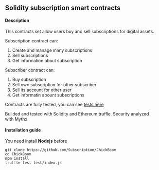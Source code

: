 ## Solidity subscription smart contracts
#### Description
This contracts set allow users buy and sell subscriptions for digital assets.

Subscription contract can:
1. Create and manage many subscriptions
2. Sell subscriptions
3. Get information about subscription

Subscriber contract can:
1. Buy subscription
2. Sell own subscription for other subscriber
2. Sell its account for other user
3. Get informatin abount subscriptions

Contracts are fully tested, you can see
[tests here](https://github.com/AiFreeWay/Subscription/blob/master/test/index.js)

Builded and tested with Solidity and Ethereum truffle.
Security analyzed with Mythx.

#### Installation guide
You need install <b>Nodejs</b> before
```
git clone https://github.com/Subscription/ChickBoom
cd ChickBoom
npm install
truffle test test/index.js
